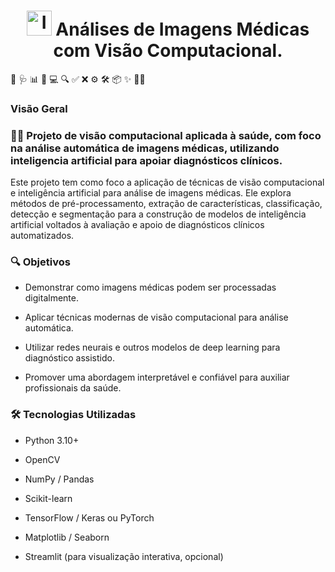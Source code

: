 <h1 align="center">
  <img src="https://github.com/user-attachments/assets/6e389ffe-d221-405c-8e46-919f1d3cc410" width="40" alt="IA Icon" />
  Análises de Imagens Médicas com Visão Computacional.
</h1>


🧠 🩺 📊 📁 💻 🔍 ✅ ❌ ⚙️ 🛠️ 📦 ✨ 👩‍⚕️

<h3 align="left">Visão Geral</h3>
<h3 align="left">👩‍⚕️ Projeto de visão computacional aplicada à saúde, com foco na análise automática de imagens médicas, utilizando inteligencia artificial para apoiar diagnósticos clínicos.
</h3>

Este projeto tem como foco a aplicação de técnicas de visão computacional e inteligência artificial para análise de imagens médicas. Ele explora métodos de pré-processamento, extração de características, classificação, detecção e segmentação para a construção de modelos de inteligência artificial voltados à avaliação e apoio de diagnósticos clínicos automatizados.

<h3 align="left">🔍 Objetivos</h3>

- Demonstrar como imagens médicas podem ser processadas digitalmente.

- Aplicar técnicas modernas de visão computacional para análise automática.

- Utilizar redes neurais e outros modelos de deep learning para diagnóstico assistido.

- Promover uma abordagem interpretável e confiável para auxiliar profissionais da saúde.

<h3 align="left">🛠️ Tecnologias Utilizadas</h3>

- Python 3.10+

- OpenCV

- NumPy / Pandas

- Scikit-learn

- TensorFlow / Keras ou PyTorch

- Matplotlib / Seaborn

- Streamlit (para visualização interativa, opcional)
